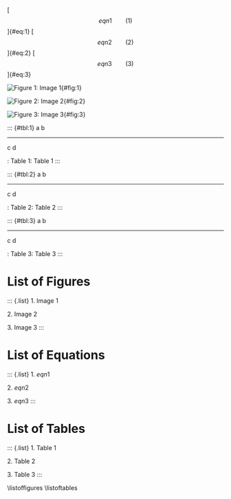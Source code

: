 [$$eqn1\qquad(1)$$]{#eq:1} [$$eqn2\qquad(2)$$]{#eq:2}
[$$eqn3\qquad(3)$$]{#eq:3}

![Figure 1: Image 1](img.png){#fig:1}

![Figure 2: Image 2](img.png){#fig:2}

![Figure 3: Image 3](img.png){#fig:3}

::: {#tbl:1}
  a   b
  --- ---
  c   d

  : Table 1: Table 1
:::

::: {#tbl:2}
  a   b
  --- ---
  c   d

  : Table 2: Table 2
:::

::: {#tbl:3}
  a   b
  --- ---
  c   d

  : Table 3: Table 3
:::

List of Figures
===============

::: {.list}
1\. Image 1

2\. Image 2

3\. Image 3
:::

List of Equations
=================

::: {.list}
1\. $eqn1$

2\. $eqn2$

3\. $eqn3$
:::

List of Tables
==============

::: {.list}
1\. Table 1

2\. Table 2

3\. Table 3
:::

\listoffigures
\listoftables
